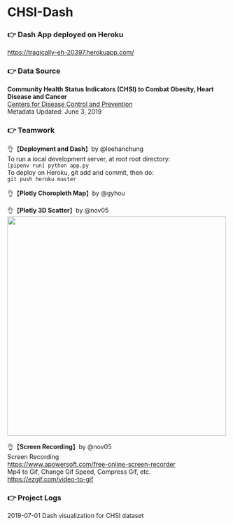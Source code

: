 # CHSI-Dash

### :point_right: Dash App deployed on Heroku 
https://tragically-eh-20397.herokuapp.com/

### :point_right: Data Source
**Community Health Status Indicators (CHSI) to Combat Obesity, Heart Disease and Cancer**  
[Centers for Disease Control and Prevention](https://catalog.data.gov/dataset/community-health-status-indicators-chsi-to-combat-obesity-heart-disease-and-cancer)  
Metadata Updated: June 3, 2019  

### :point_right: Teamwork
:ok_hand:【**Deployment and Dash**】by @leehanchung  
To run a local development server, at root root directory:  
```[pipenv run] python app.py```  
To deploy on Heroku, git add and commit, then do:  
```git push heroku master```  

:ok_hand:【**Plotly Choropleth Map**】by @gyhou

:ok_hand:【**Plotly 3D Scatter**】by @nov05   
<img src="https://github.com/Nov05/CHSI-Dash/blob/master/pictures/ezgif.com-optimize.gif?raw=true" width=500>  

:ok_hand:【**Screen Recording**】by @nov05  
Screen Recording  
https://www.apowersoft.com/free-online-screen-recorder  
Mp4 to Gif, Change Gif Speed, Compress Gif, etc.  
https://ezgif.com/video-to-gif  

### :point_right: Project Logs
2019-07-01 Dash visualization for CHSI dataset  



